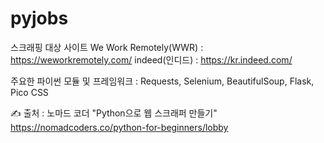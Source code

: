 # pyjobs

스크래핑 대상 사이트
We Work Remotely(WWR) : https://weworkremotely.com/
indeed(인디드) : https://kr.indeed.com/

주요한 파이썬 모듈 및 프레임워크 : Requests, Selenium, BeautifulSoup, Flask, Pico CSS

✍ 출처 : 노마드 코더 "Python으로 웹 스크래퍼 만들기"
https://nomadcoders.co/python-for-beginners/lobby
